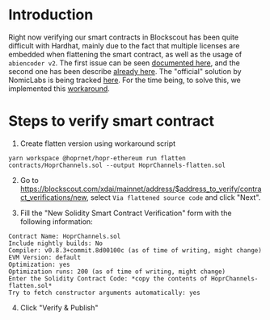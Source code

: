 # Introduction

Right now verifying our smart contracts in Blockscout has been quite difficult with Hardhat, mainly due to the fact that multiple licenses are embedded when flattening the smart contract, as well as the usage of `abiencoder v2`. The first issue can be seen [documented here](https://github.com/nomiclabs/hardhat/issues/1050), and the second one has been describe [already here](https://github.com/blockscout/blockscout/issues/3211). The "official" solution by NomicLabs is being tracked [here](https://github.com/nomiclabs/hardhat/issues/1499). For the time being, to solve this, we implemented this [workaround](https://github.com/boringcrypto/dictator-dao/blob/a3de9f606d05852eb5cfa811a3f38870ab22800a/hardhat.config.js).

# Steps to verify smart contract

1. Create flatten version using workaround script

```
yarn workspace @hoprnet/hopr-ethereum run flatten contracts/HoprChannels.sol --output HoprChannels-flatten.sol
```

2. Go to https://blockscout.com/xdai/mainnet/address/$address_to_verify/contract_verifications/new, select `Via flattened source code` and click "Next".

3. Fill the "New Solidity Smart Contract Verification" form with the following information:

```
Contract Name: HoprChannels.sol
Include nightly builds: No
Compiler: v0.8.3+commit.8d00100c (as of time of writing, might change)
EVM Version: default
Optimization: yes
Optimization runs: 200 (as of time of writing, might change)
Enter the Solidity Contract Code: *copy the contents of HoprChannels-flatten.sol*
Try to fetch constructor arguments automatically: yes
```

4. Click "Verify & Publish"
